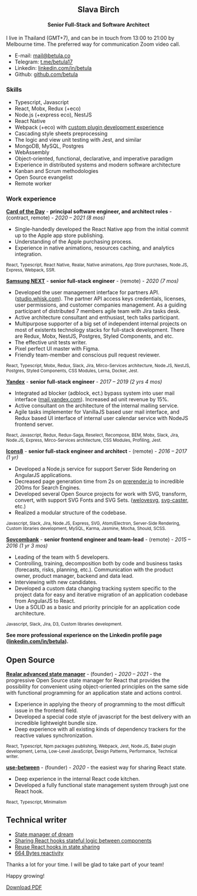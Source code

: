 <div align="center">

## Slava Birch

#### Senior Full-Stack and Software Architect

</div>

I live in Thailand (GMT+7), and can be in touch from 13:00 to 21:00 by Melbourne time. The preferred way for communication Zoom video call.

+ E-mail: [mail@betula.co](mailto:mail@betula.co)
+ Telegram: [t.me/betula17](https://t.me/betula17)
+ Linkedin: [linkedin.com/in/betula](http://linkedin.com/in/betula)
+ Github: [github.com/betula](https://github.com/betula)


### Skills

- Typescript, Javascript
- React, Mobx, Redux (+eco)
- Node.js (+express eco), NestJS
- React Native
- Webpack (+eco) with [custom plugin development experience](https://github.com/betula/babel-plugin-jsx-wrapper)
- Cascading style sheets preprocessing
- The logic and view unit testing with Jest, and similar
- MongoDB, MySQL, Postgres
- WebAssembly
- Object-oriented, functional, declarative, and imperative paradigm
- Experience in distributed systems and modern software architecture
- Kanban and Scrum methodologies
- Open Source evangelist
- Remote worker


### Work experience

**[Card of the Day](http://card-of-the-day.com/get-app)** - **principal software engineer, and architect roles** - (contract, remote) - _2020 – 2021 (8 mos)_

- Single-handedly developed the React Native app from the initial commit up to the Apple app store publishing.
- Understanding of the Apple purchasing process.
- Experience in native animations, resources caching, and analytics integration.

<sup>React, Typescript, React Native, Realar, Native animations, App Store purchases, Node.JS, Express, Webpack, SSR.</sup>

**[Samsung NEXT](https://www.samsungnext.com/)** - **senior full-stack engineer** - (remote) - _2020 (7 mos)_

- Developed the user management interface for partners API. ([studio.whisk.com](https://studio.whisk.com)). The partner API access keys credentials, licenses, user permissions, and customer companies management. As a guiding participant of distributed 7 members agile team with Jira tasks desk.
- Active architecture consultant and enthusiast, tech talks participant.
- Multipurpose supporter of a big set of independent internal projects on most of existents technology stacks for full-stack development. There are Redux, Mobx, NestJS, Postgres, Styled Components, and etc.
- The effective unit tests writer.
- Pixel perfect UI master with Figma.
- Friendly team-member and conscious pull request reviewer.

<sup>React, Typescript, Mobx, Redux, Slack, Jira, Mirco-Services architecture, Node.JS, NestJS, Postgres, Styled Components, CSS Modules, Lerna, Docker, Jest.</sup>

**[Yandex](https://yandex.com/)** - **senior full-stack engineer** - _2017 – 2019 (2 yrs 4 mos)_

- Integrated ad blocker (adblock, ect.)  bypass system into user mail interface ([mail.yandex.com](https://mail.yandex.com/)). Increased ad unit revenue by 15%.
- Active consultant on the architecture of the internal mailing service.
- Agile tasks implementer for VanillaJS based user mail interface, and Redux based UI interface of internal user calendar service with NodeJS frontend server.

<sup>React, Javascript, Redux, Redux-Saga, Reselect, Recompose, BEM, Mobx, Slack, Jira, Node.JS, Express, Mirco-Services architecture, CSS Modules, Profiling, Jest.</sup>

**[Icons8](https://icons8.com)** - **senior full-stack engineer and architect** - (remote) - _2016 – 2017 (1 yr)_

- Developed a Node.js service for support Server Side Rendering on AngularJS applications.
- Decreased page generation time from 2s on [prerender.io](https://prerender.io) to incredible 200ms for Search Engines.
- Developed several Open Source projects for work with SVG, transform, convert, with support SVG Fonts and SVG Sets. ([welovesvg](https://icons8.com/welovesvg), [svg-caster](https://github.com/icons8/svg-caster), etc.)
- Realized a modular structure of the codebase.

<sup>Javascript, Slack, Jira, Node.JS, Express, SVG, Atom/Electron, Server-Side Rendering, Custom libraries development, MySQL, Karma, Jasmine, Mocha, Should, SCSS.</sup>

**[Sovcombank](https://sovcombank.com/en/about/info)** - **senior frontend engineer and team-lead** - (remote) - _2015 – 2016 (1 yr 3 mos)_

- Leading of the team with 5 developers.
- Controlling, training, decomposition both by code and business tasks (forecasts, risks, planning, etc.). Communication with the product owner, product manager, backend and data lead.
- Interviewing with new candidates.
- Developed a custom data changing tracking system specific to the project data for easy and iterative migration of an application codebase from AngularJS to React.
- Use a SOLID as a basic and priority principle for an application code architecture.

<sup>Javascript, Slack, Jira, D3, Custom libraries development.</sup>

**See more professional experience on the Linkedin profile page ([linkedin.com/in/betula](http://linkedin.com/in/betula)).**

## Open Source

**[Realar advanced state manager](https://github.com/betula/realar#readme)** - (founder) -  _2020 – 2021_ - the progressive Open Source state manager for React that provides the possibility for convenient using object-oriented principles on the same side with functional programming for an application state and actions control.

- Experience in applying the theory of programming to the most difficult issue in the frontend field.
- Developed a special code style of javascript for the best delivery with an incredible lightweight bundle size.
- Deep experience with all existing kinds of dependency trackers for the reactive values synchronization.

<sup>React, Typescript, Npm packages publishing, Webpack, Jest, Node.JS, Babel plugin development, Lerna, Low-Level JavaScript, Design Patterns, Performance, Technical writer.</sup>

**[use-between](https://github.com/betula/realar#readme)** - (founder) - _2020_ - the easiest way for sharing React state.

- Deep experience in the internal React code kitchen.
- Developed a fully functional state management system through just one React hook.

<sup>React, Typescript, Minimalism</sup>

## Technical writer

+ [State manager of dream](https://dev.to/betula/state-manager-of-dream-98i)
+ [Sharing React hooks stateful logic between components](https://dev.to/betula/sharing-react-hooks-stateful-logic-between-components-1g3o)
+ [Reuse React hooks in state sharing](https://dev.to/betula/reuse-react-hooks-in-state-sharing-1ell)
+ [664 Bytes reactivity](https://dev.to/betula/reactive-box-1hm5)

Thanks a lot for your time. I will be glad to take part of your team!

Happy growing!

[Download PDF](https://github.com/betula/betula/raw/master/resume/Slava_Birch_resume.pdf)

